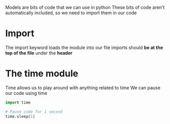 Models are bits of code that we can use in python 
These bits of code aren't automatically included, 
so we need to import them in our code

# Import
The import keyword loads the module into our file
imports should **be at the top of the file** under the **header**

# The time module
Time allows us to play around with anything related to time
We can pause our code using time

```python
import time

# Pause code for 1 second
time.sleep(1)
```



